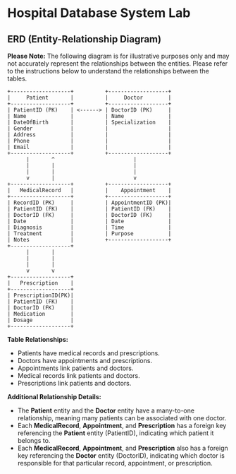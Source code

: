 # Hospital Database System Lab

## ERD (Entity-Relationship Diagram)
**Please Note:** The following diagram is for illustrative purposes only and may not accurately represent the relationships between the entities. Please refer to the instructions below to understand the relationships between the tables.

```
+-------------------+          +-------------------+
|     Patient       |          |     Doctor        |
+-------------------+          +-------------------+
| PatientID (PK)    | <------> | DoctorID (PK)     |
| Name              |          | Name              |
| DateOfBirth       |          | Specialization    |
| Gender            |          |                   |
| Address           |          |                   |
| Phone             |          |                   |
| Email             |          |                   |
+-------------------+          +-------------------+
      |       ^                         |
      |       |                         |
      |       |                         |
      v       |                         v
+-------------------+          +-------------------+
|   MedicalRecord   |          |    Appointment    |
+-------------------+          +-------------------+
| RecordID (PK)     |          | AppointmentID (PK)|
| PatientID (FK)    |          | PatientID (FK)    |
| DoctorID (FK)     |          | DoctorID (FK)     |
| Date              |          | Date              |
| Diagnosis         |          | Time              |
| Treatment         |          | Purpose           |
| Notes             |          +-------------------+
+-------------------+                              
      |       |                                    
      |       |                                    
      |       |                                    
      v       v                                    
+-------------------+                               
|   Prescription    |                               
+-------------------+                               
| PrescriptionID(PK)|                               
| PatientID (FK)    |                               
| DoctorID (FK)     |                               
| Medication        |                               
| Dosage            |                               
+-------------------+                               
```
**Table Relationships:**
- Patients have medical records and prescriptions.
- Doctors have appointments and prescriptions.
- Appointments link patients and doctors.
- Medical records link patients and doctors.
- Prescriptions link patients and doctors.

**Additional Relationship Details:**
- The **Patient** entity and the **Doctor** entity have a many-to-one relationship, meaning many patients can be associated with one doctor.
- Each **MedicalRecord**, **Appointment**, and **Prescription** has a foreign key referencing the **Patient** entity (PatientID), indicating which patient it belongs to.
- Each **MedicalRecord**, **Appointment**, and **Prescription** also has a foreign key referencing the **Doctor** entity (DoctorID), indicating which doctor is responsible for that particular record, appointment, or prescription.
